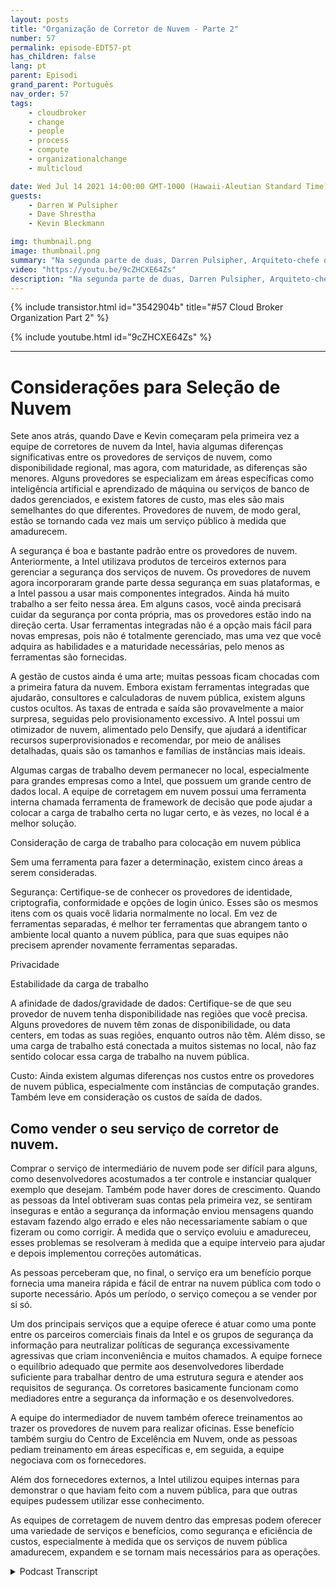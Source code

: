 ```yaml
---
layout: posts
title: "Organização de Corretor de Nuvem - Parte 2"
number: 57
permalink: episode-EDT57-pt
has_children: false
lang: pt
parent: Episodi
grand_parent: Português
nav_order: 57
tags:
    - cloudbroker
    - change
    - people
    - process
    - compute
    - organizationalchange
    - multicloud

date: Wed Jul 14 2021 14:00:00 GMT-1000 (Hawaii-Aleutian Standard Time)
guests:
    - Darren W Pulsipher
    - Dave Shrestha
    - Kevin Bleckmann

img: thumbnail.png
image: thumbnail.png
summary: "Na segunda parte de duas, Darren Pulsipher, Arquiteto-chefe de Soluções, e os Arquitetos de Soluções em Nuvem da Intel, Dave Shrestha e Kevin Bleckman, falam sobre os benefícios e serviços de uma organização de corretagem de nuvem."
video: "https://youtu.be/9cZHCXE64Zs"
description: "Na segunda parte de duas, Darren Pulsipher, Arquiteto-chefe de Soluções, e os Arquitetos de Soluções em Nuvem da Intel, Dave Shrestha e Kevin Bleckman, falam sobre os benefícios e serviços de uma organização de corretagem de nuvem."
---
```


<div>
{% include transistor.html id="3542904b" title="#57 Cloud Broker Organization Part 2" %}

{% include youtube.html id="9cZHCXE64Zs" %}
</div>

---

# Considerações para Seleção de Nuvem

Sete anos atrás, quando Dave e Kevin começaram pela primeira vez a equipe de corretores de nuvem da Intel, havia algumas diferenças significativas entre os provedores de serviços de nuvem, como disponibilidade regional, mas agora, com maturidade, as diferenças são menores. Alguns provedores se especializam em áreas específicas como inteligência artificial e aprendizado de máquina ou serviços de banco de dados gerenciados, e existem fatores de custo, mas eles são mais semelhantes do que diferentes. Provedores de nuvem, de modo geral, estão se tornando cada vez mais um serviço público à medida que amadurecem.

A segurança é boa e bastante padrão entre os provedores de nuvem. Anteriormente, a Intel utilizava produtos de terceiros externos para gerenciar a segurança dos serviços de nuvem. Os provedores de nuvem agora incorporaram grande parte dessa segurança em suas plataformas, e a Intel passou a usar mais componentes integrados. Ainda há muito trabalho a ser feito nessa área. Em alguns casos, você ainda precisará cuidar da segurança por conta própria, mas os provedores estão indo na direção certa. Usar ferramentas integradas não é a opção mais fácil para novas empresas, pois não é totalmente gerenciado, mas uma vez que você adquira as habilidades e a maturidade necessárias, pelo menos as ferramentas são fornecidas.

A gestão de custos ainda é uma arte; muitas pessoas ficam chocadas com a primeira fatura da nuvem. Embora existam ferramentas integradas que ajudarão, consultores e calculadoras de nuvem pública, existem alguns custos ocultos. As taxas de entrada e saída são provavelmente a maior surpresa, seguidas pelo provisionamento excessivo. A Intel possui um otimizador de nuvem, alimentado pelo Densify, que ajudará a identificar recursos superprovisionados e recomendar, por meio de análises detalhadas, quais são os tamanhos e famílias de instâncias mais ideais.

Algumas cargas de trabalho devem permanecer no local, especialmente para grandes empresas como a Intel, que possuem um grande centro de dados local. A equipe de corretagem em nuvem possui uma ferramenta interna chamada ferramenta de framework de decisão que pode ajudar a colocar a carga de trabalho certa no lugar certo, e às vezes, no local é a melhor solução.

Consideração de carga de trabalho para colocação em nuvem pública

Sem uma ferramenta para fazer a determinação, existem cinco áreas a serem consideradas.

Segurança: Certifique-se de conhecer os provedores de identidade, criptografia, conformidade e opções de login único. Esses são os mesmos itens com os quais você lidaria normalmente no local. Em vez de ferramentas separadas, é melhor ter ferramentas que abrangem tanto o ambiente local quanto a nuvem pública, para que suas equipes não precisem aprender novamente ferramentas separadas.

Privacidade

Estabilidade da carga de trabalho

A afinidade de dados/gravidade de dados: Certifique-se de que seu provedor de nuvem tenha disponibilidade nas regiões que você precisa. Alguns provedores de nuvem têm zonas de disponibilidade, ou data centers, em todas as suas regiões, enquanto outros não têm. Além disso, se uma carga de trabalho está conectada a muitos sistemas no local, não faz sentido colocar essa carga de trabalho na nuvem pública.

Custo: Ainda existem algumas diferenças nos custos entre os provedores de nuvem pública, especialmente com instâncias de computação grandes. Também leve em consideração os custos de saída de dados.

## Como vender o seu serviço de corretor de nuvem.

Comprar o serviço de intermediário de nuvem pode ser difícil para alguns, como desenvolvedores acostumados a ter controle e instanciar qualquer exemplo que desejam. Também pode haver dores de crescimento. Quando as pessoas da Intel obtiveram suas contas pela primeira vez, se sentiram inseguras e então a segurança da informação enviou mensagens quando estavam fazendo algo errado e eles não necessariamente sabiam o que fizeram ou como corrigir. À medida que o serviço evoluiu e amadureceu, esses problemas se resolveram à medida que a equipe interveio para ajudar e depois implementou correções automáticas.

As pessoas perceberam que, no final, o serviço era um benefício porque fornecia uma maneira rápida e fácil de entrar na nuvem pública com todo o suporte necessário. Após um período, o serviço começou a se vender por si só.

Um dos principais serviços que a equipe oferece é atuar como uma ponte entre os parceiros comerciais finais da Intel e os grupos de segurança da informação para neutralizar políticas de segurança excessivamente agressivas que criam inconveniência e muitos chamados. A equipe fornece o equilíbrio adequado que permite aos desenvolvedores liberdade suficiente para trabalhar dentro de uma estrutura segura e atender aos requisitos de segurança. Os corretores basicamente funcionam como mediadores entre a segurança da informação e os desenvolvedores.

A equipe do intermediador de nuvem também oferece treinamentos ao trazer os provedores de nuvem para realizar oficinas. Esse benefício também surgiu do Centro de Excelência em Nuvem, onde as pessoas pediam treinamento em áreas específicas e, em seguida, a equipe negociava com os fornecedores.

Além dos fornecedores externos, a Intel utilizou equipes internas para demonstrar o que haviam feito com a nuvem pública, para que outras equipes pudessem utilizar esse conhecimento.

As equipes de corretagem de nuvem dentro das empresas podem oferecer uma variedade de serviços e benefícios, como segurança e eficiência de custos, especialmente à medida que os serviços de nuvem pública amadurecem, expandem e se tornam mais necessários para as operações.



<details>
<summary> Podcast Transcript </summary>

<p></p>

</details>
